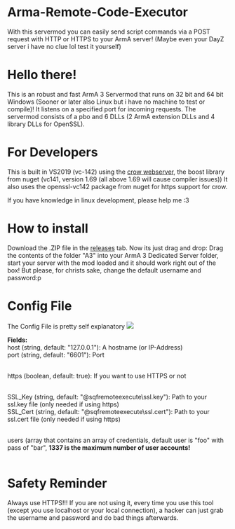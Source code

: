 # Arma-Remote-Code-Executor
With this servermod you can easily send script commands via a POST request with HTTP or HTTPS to your ArmA server! (Maybe even your DayZ server i have no clue lol test it yourself)


# Hello there!
This is an robust and fast ArmA 3 Servermod that runs on 32 bit and 64 bit Windows (Sooner or later also Linux but i have no machine to test or compile)! It listens on a specified port for incoming requests. The servermod consists of a pbo and 6 DLLs (2 ArmA extension DLLs and 4 library DLLs for OpenSSL).


# For Developers
This is built in VS2019 (vc-142) using the <a href=https://github.com/ipkn/crow>crow webserver</a>, the boost library from nuget (vc141, version 1.69 (all above 1.69 will cause compiler issues)) It also uses the openssl-vc142 package from nuget for https support for crow.

If you have knowledge in linux development, please help me :3


# How to install
Download the .ZIP file in the <a href=https://github.com/realbadidas/Arma-Remote-Code-Executor/releases>releases</a> tab. Now its just drag and drop: Drag the contents of the folder "A3" into your ArmA 3 Dedicated Server folder, start your server with the mod loaded and it should work right out of the box! But please, for christs sake, change the default username and password:p


# Config File
The Config File is pretty self explanatory
<img src=https://i.imgur.com/wZOOfdv.png></img>

<b>Fields:</b><br />
host (string, default: "127.0.0.1"): A hostname (or IP-Address) <br />
port (string, default: "6601"): Port <br /><br />

https (boolean, default: true): If you want to use HTTPS or not <br /><br />

SSL_Key (string, default: "@sqfremoteexecute\ssl.key"): Path to your ssl.key file (only needed if using https) <br />
SSL_Cert (string, default: "@sqfremoteexecute\ssl.cert"): Path to your ssl.cert file (only needed if using https) <br /><br />

users (array that contains an array of credentials, default user is "foo" with pass of "bar", <b>1337 is the maximum number of user accounts!</b> <br /><br />


# Safety Reminder
Always use HTTPS!!! If you are not using it, every time you use this tool (except you use localhost or your local connection), a hacker can just grab the username and password and do bad things afterwards.
